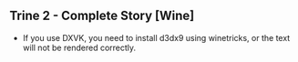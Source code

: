 ## Trine 2 - Complete Story [Wine]

- If you use DXVK, you need to install d3dx9 using winetricks, or the text will not be rendered correctly. 